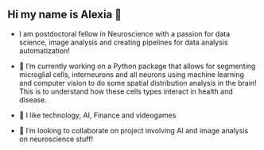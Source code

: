 ## Hi my name is Alexia 👋


 - I am postdoctoral fellow in Neuroscience with a passion for data science, image analysis and creating pipelines for data analysis automatization!
   
 - 🔭 I’m currently working on a Python package that allows for segmenting microglial cells, interneurons and all neurons using machine learning and computer vision to do some spatial distribution analysis in the brain! This is to understand how these cells types interact in health and disease.
   
 - 👀 I like technology, AI, Finance and videogames
   
 - 👯 I’m looking to collaborate on project involving AI and image analysis on neuroscience stuff!
   
